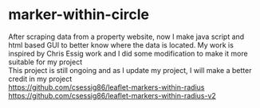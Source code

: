 # marker-within-circle
After scraping data from a property website, now I make java script and html based GUI to better know where the data is located. My work is inspired by Chris Essig work and I did some modification to make it more suitable for my project <br>
This project is still ongoing and as I update my project, I will make a better credit in my project <br>
https://github.com/csessig86/leaflet-markers-within-radius <br>
https://github.com/csessig86/leaflet-markers-within-radius-v2
